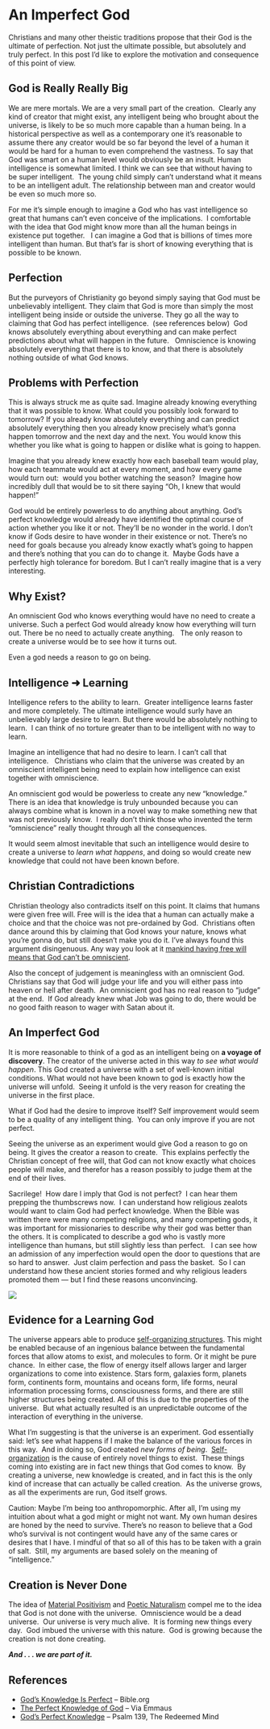 #  An Imperfect God

Christians and many other theistic traditions propose that their God is the ultimate of perfection. Not just the ultimate possible, but absolutely and truly perfect. In this post I’d like to explore the motivation and consequence of this point of view.

## God is Really Really Big

We are mere mortals. We are a very small part of the creation.  Clearly any kind of creator that might exist, any intelligent being who brought about the universe, is likely to be so much more capable than a human being. In a historical perspective as well as a contemporary one it’s reasonable to assume there any creator would be so far beyond the level of a human it would be hard for a human to even comprehend the vastness. To say that God was smart on a human level would obviously be an insult. Human intelligence is somewhat limited. I think we can see that without having to be super intelligent.  The young child simply can’t understand what it means to be an intelligent adult. The relationship between man and creator would be even so much more so.

For me it’s simple enough to imagine a God who has vast intelligence so great that humans can’t even conceive of the implications.  I comfortable with the idea that God might know more than all the human beings in existence put together.   I can imagine a God that is billions of times more intelligent than human. But that’s far is short of knowing everything that is possible to be known.

## Perfection

But the purveyors of Christianity go beyond simply saying that God must be unbelievably intelligent. They claim that God is more than simply the most intelligent being inside or outside the universe. They go all the way to claiming that God has perfect intelligence.  (see references below)  God knows absolutely everything about everything and can make perfect predictions about what will happen in the future.   Omniscience is knowing absolutely everything that there is to know, and that there is absolutely nothing outside of what God knows.

## Problems with Perfection

This is always struck me as quite sad. Imagine already knowing everything that it was possible to know. What could you possibly look forward to tomorrow? If you already know absolutely everything and can predict absolutely everything then you already know precisely what’s gonna happen tomorrow and the next day and the next. You would know this whether you like what is going to happen or dislike what is going to happen.

Imagine that you already knew exactly how each baseball team would play, how each teammate would act at every moment, and how every game would turn out:  would you bother watching the season?  Imagine how incredibly dull that would be to sit there saying “Oh, I knew that would happen!”

God would be entirely powerless to do anything about anything. God’s perfect knowledge would already have identified the optimal course of action whether you like it or not. They’ll be no wonder in the world. I don’t know if Gods desire to have wonder in their existence or not. There’s no need for goals because you already know exactly what’s going to happen and there’s nothing that you can do to change it.  Maybe Gods have a perfectly high tolerance for boredom. But I can’t really imagine that is a very interesting.

## Why Exist?

An omniscient God who knows everything would have no need to create a universe. Such a perfect God would already know how everything will turn out. There be no need to actually create anything.   The only reason to create a universe would be to see how it turns out.

Even a god needs a reason to go on being.

## Intelligence ➜ Learning

Intelligence refers to the ability to learn.  Greater intelligence learns faster and more completely. The ultimate intelligence would surly have an unbelievably large desire to learn. But there would be absolutely nothing to learn.  I can think of no torture greater than to be intelligent with no way to learn.

Imagine an intelligence that had no desire to learn. I can’t call that intelligence.   Christians who claim that the universe was created by an omniscient intelligent being need to explain how intelligence can exist together with omniscience.

An omniscient god would be powerless to create any new “knowledge.”   There is an idea that knowledge is truly unbounded because you can always combine what is known in a novel way to make something new that was not previously know.  I really don’t think those who invented the term “omniscience” really thought through all the consequences.

It would seem almost inevitable that such an intelligence would desire to create a universe to _learn what happens_, and doing so would create new knowledge that could not have been known before.

## Christian Contradictions

Christian theology also contradicts itself on this point. It claims that humans were given free will. Free will is the idea that a human can actually make a choice and that the choice was not pre-ordained by God.  Christians often dance around this by claiming that God knows your nature, knows what you’re gonna do, but still doesn’t make you do it. I’ve always found this argument disingenuous. Any way you look at it [mankind having free will means that God can’t be omniscient](https://meta.purplehillsbooks.com/2020/04/25/omniscience-and-free-will-are-incompatible/).

Also the concept of judgement is meaningless with an omniscient God.  Christians say that God will judge your life and you will either pass into heaven or hell after death.  An omniscient god has no real reason to “judge” at the end.  If God already knew what Job was going to do, there would be no good faith reason to wager with Satan about it.

## An Imperfect God

It is more reasonable to think of a god as an intelligent being on **a voyage of discovery**. The creator of the universe acted in this way _to see what would happen_. This God created a universe with a set of well-known initial conditions. What would not have been known to god is exactly how the universe will unfold.  Seeing it unfold is the very reason for creating the universe in the first place.

What if God had the desire to improve itself? Self improvement would seem to be a quality of any intelligent thing.  You can only improve if you are not perfect.

Seeing the universe as an experiment would give God a reason to go on being. It gives the creator a reason to create.  This explains perfectly the Christian concept of free will, that God can not know exactly what choices people will make, and therefor has a reason possibly to judge them at the end of their lives.

Sacrilege!  How dare I imply that God is not perfect?  I can hear them prepping the thumbscrews now.  I can understand how religious zealots would want to claim God had perfect knowledge. When the Bible was written there were many competing religions, and many competing gods, it was important for missionaries to describe why their god was better than the others. It is complicated to describe a god who is vastly more intelligence than humans, but still slightly less than perfect.   I can see how an admission of any imperfection would open the door to questions that are so hard to answer.  Just claim perfection and pass the basket.  So I can understand how these ancient stories formed and why religious leaders promoted them — but I find these reasons unconvincing.

![](an-imperfect-god-img1.jpg)

## Evidence for a Learning God

The universe appears able to produce [self-organizing structures](https://meta.purplehillsbooks.com/2020/10/14/why-is-there-more-than-mist/). This might be enabled because of an ingenious balance between the fundamental forces that allow atoms to exist, and molecules to form. Or it might be pure chance.  In either case, the flow of energy itself allows larger and larger organizations to come into existence. Stars form, galaxies form, planets form, continents form, mountains and oceans form, life forms, neural information processing forms, consciousness forms, and there are still higher structures being created. All of this is due to the properties of the universe.  But what actually resulted is an unpredictable outcome of the interaction of everything in the universe.

What I’m suggesting is that the universe is an experiment. God essentially said: let’s see what happens if I make the balance of the various forces in this way.  And in doing so, God created _new forms of being_.  [Self-organization](https://meta.purplehillsbooks.com/2020/10/14/why-is-there-more-than-mist/) is the cause of entirely novel things to exist.  These things coming into existing are in fact new things that God comes to know.  By creating a universe, new knowledge is created, and in fact this is the only kind of increase that can actually be called creation.  As the universe grows, as all the experiments are run, God itself grows.

Caution: Maybe I’m being too anthropomorphic. After all, I’m using my intuition about what a god might or might not want. My own human desires are honed by the need to survive. There’s no reason to believe that a God who’s survival is not contingent would have any of the same cares or desires that I have. I mindful of that so all of this has to be taken with a grain of salt.  Still, my arguments are based solely on the meaning of “intelligence.”

## Creation is Never Done

The idea of [Material Positivism](https://meta.purplehillsbooks.com/2020/11/28/material-positivism/) and [Poetic Naturalism](https://meta.purplehillsbooks.com/2021/12/30/meaning-of-life/) compel me to the idea that God is not done with the universe.  Omniscience would be a dead universe.  Our universe is very much alive.  It is forming new things every day.  God imbued the universe with this nature.  God is growing because the creation is not done creating.

**_And . . . we are part of it._**

## References

*   [God’s Knowledge Is Perfect](https://bible.org/seriespage/7-god-s-knowledge-perfect) – Bible.org
*   [The Perfect Knowledge of God](https://davidschrock.com/2018/01/15/the-perfect-knowledge-of-god/) – Via Emmaus
*   [God’s Perfect Knowledge](https://redeemedmind.com/2020/06/26/gods-perfect-knowledge-psalm-139/) – Psalm 139, The Redeemed Mind